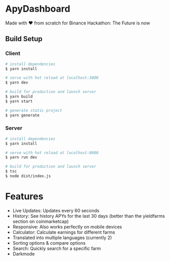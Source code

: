 # ApyDashboard

Made with ❤️ from scratch for Binance Hackathon: The Future is now

## Build Setup

### Client

```bash
# install dependencies
$ yarn install

# serve with hot reload at localhost:3000
$ yarn dev

# build for production and launch server
$ yarn build
$ yarn start

# generate static project
$ yarn generate
```

### Server

```bash
# install dependencies
$ yarn install

# serve with hot reload at localhost:8080
$ yarn run dev

# build for production and launch server
$ tsc
$ node dist/index.js
```

# Features
- Live Updates: Updates every 60 seconds
- History: See history APYs for the last 30 days (better than the yieldfarms section on coinmarketcap)
- Responsive: Also works perfectly on mobile devices
- Calculator: Calculate earnings for different farms
- Translated into multiple languages (currently 2)
- Sorting options & compare options
- Search: Quickly search for a specific farm
- Darkmode